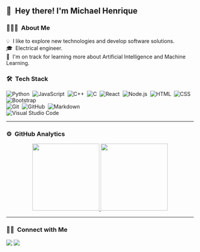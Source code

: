 <!--
**bohruz/bohruz** is a ✨ _special_ ✨ repository because its `README.md` (this file) appears on your GitHub profile.

Here are some ideas to get you started:

- 🔭 I’m currently working on ...
- 🌱 I’m currently learning ...
- 👯 I’m looking to collaborate on ...
- 🤔 I’m looking for help with ...
- 💬 Ask me about ...
- 📫 How to reach me: ...
- 😄 Pronouns: ...
- ⚡ Fun fact: ...
-->

## 👋 &nbsp;Hey there! I'm Michael Henrique

### 👨🏻‍💻 &nbsp;About Me

💡 &nbsp;I like to explore new technologies and develop software solutions.\
🎓 &nbsp;Electrical engineer.\
🌱 &nbsp;I'm on track for learning more about Artificial Intelligence and Machine Learning.

### 🛠 &nbsp;Tech Stack

![Python](https://img.shields.io/badge/-Python-333333?style=flat&logo=python)&nbsp;
![JavaScript](https://img.shields.io/badge/-JavaScript-333333?style=flat&logo=javascript)&nbsp;
![C++](https://img.shields.io/badge/-C++-333333?style=flat&logo=C%2B%2B&logoColor=00599C)&nbsp;
![C](https://img.shields.io/badge/-C-333333?style=flat&logo=C&logoColor=A8B9CC)&nbsp;
![React](https://img.shields.io/badge/-React-333333?style=flat&logo=react)&nbsp;
![Node.js](https://img.shields.io/badge/-Node.js-333333?style=flat&logo=node.js)&nbsp;
![HTML](https://img.shields.io/badge/-HTML-333333?style=flat&logo=HTML5)&nbsp;
![CSS](https://img.shields.io/badge/-CSS-333333?style=flat&logo=CSS3&logoColor=1572B6)&nbsp;
![Bootstrap](https://img.shields.io/badge/-Bootstrap-333333?style=flat&logo=bootstrap&logoColor=563D7C)\
![Git](https://img.shields.io/badge/-Git-333333?style=flat&logo=git)&nbsp;
![GitHub](https://img.shields.io/badge/-GitHub-333333?style=flat&logo=github)&nbsp;
![Markdown](https://img.shields.io/badge/-Markdown-333333?style=flat&logo=markdown)\
![Visual Studio Code](https://img.shields.io/badge/-Visual%20Studio%20Code-333333?style=flat&logo=visual-studio-code&logoColor=007ACC)&nbsp;

---
### ⚙️ &nbsp;GitHub Analytics

<p align="center">
<a href="https://github.com/bohruz">
  <img height="180em" src="https://github-readme-stats-eight-theta.vercel.app/api?username=bohruz&show_icons=true&include_all_commits=true&count_private=true&hide_border=true "/>
  <img height="180em" src="https://github-readme-stats-eight-theta.vercel.app/api/top-langs/?username=bohruz&layout=compact&langs_count=8&hide=java,r&hide_border=true "/>
</a>
</p>

---
### 🤝🏻 &nbsp;Connect with Me

<p align="left">
<a href="https://www.linkedin.com/in/michaelhenrique/"><img src="https://img.shields.io/badge/-Michael%20Henrique-0077B5?style=flat-square&logo=Linkedin&logoColor=white"/></a>
<a href="mailto:oliveirasantos.mh@gmail.com"><img src="https://img.shields.io/badge/-oliveirasantos.mh@gmail.com-D14836?style=flat-square&logo=Gmail&logoColor=white"/></a>
</p>
